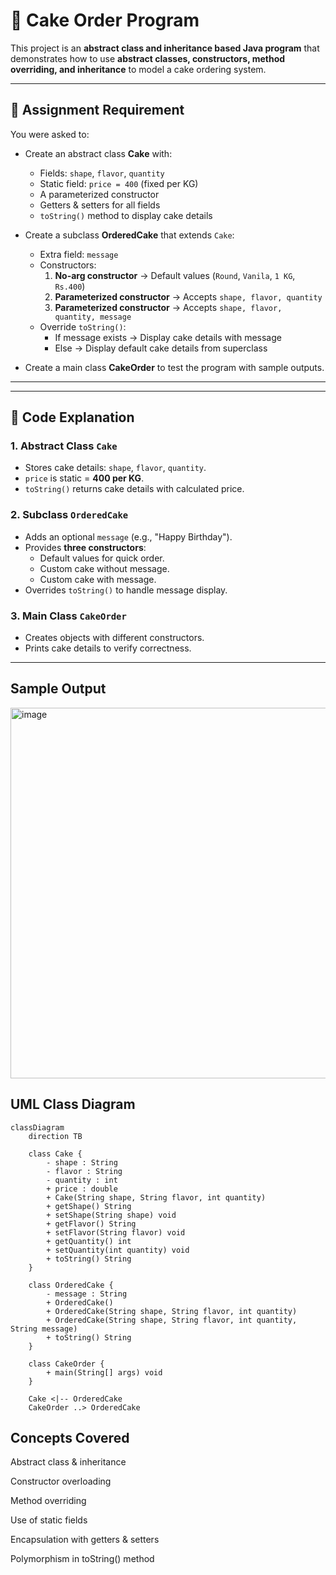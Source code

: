 # 🍰 Cake Order Program

This project is an **abstract class and inheritance based Java program** that demonstrates how to use **abstract classes, constructors, method overriding, and inheritance** to model a cake ordering system.

---

## 📌 Assignment Requirement

You were asked to:

- Create an abstract class **Cake** with:
  - Fields: `shape`, `flavor`, `quantity`
  - Static field: `price = 400` (fixed per KG)
  - A parameterized constructor
  - Getters & setters for all fields
  - `toString()` method to display cake details

- Create a subclass **OrderedCake** that extends `Cake`:
  - Extra field: `message`
  - Constructors:
    1. **No-arg constructor** → Default values (`Round`, `Vanila`, `1 KG`, `Rs.400`)
    2. **Parameterized constructor** → Accepts `shape, flavor, quantity`
    3. **Parameterized constructor** → Accepts `shape, flavor, quantity, message`
  - Override `toString()`:
    - If message exists → Display cake details with message
    - Else → Display default cake details from superclass

- Create a main class **CakeOrder** to test the program with sample outputs.

---


---

## 🧩 Code Explanation

### 1. Abstract Class `Cake`
- Stores cake details: `shape`, `flavor`, `quantity`.
- `price` is static = **400 per KG**.
- `toString()` returns cake details with calculated price.

### 2. Subclass `OrderedCake`
- Adds an optional `message` (e.g., "Happy Birthday").
- Provides **three constructors**:
  - Default values for quick order.
  - Custom cake without message.
  - Custom cake with message.
- Overrides `toString()` to handle message display.

### 3. Main Class `CakeOrder`
- Creates objects with different constructors.
- Prints cake details to verify correctness.

---
## Sample Output

<img width="1257" height="593" alt="image" src="https://github.com/user-attachments/assets/d23fccc1-5724-4d62-ad52-ac135367a0d1" />

## UML Class Diagram

```mermaid
classDiagram
    direction TB

    class Cake {
        - shape : String
        - flavor : String
        - quantity : int
        + price : double
        + Cake(String shape, String flavor, int quantity)
        + getShape() String
        + setShape(String shape) void
        + getFlavor() String
        + setFlavor(String flavor) void
        + getQuantity() int
        + setQuantity(int quantity) void
        + toString() String
    }

    class OrderedCake {
        - message : String
        + OrderedCake()
        + OrderedCake(String shape, String flavor, int quantity)
        + OrderedCake(String shape, String flavor, int quantity, String message)
        + toString() String
    }

    class CakeOrder {
        + main(String[] args) void
    }

    Cake <|-- OrderedCake
    CakeOrder ..> OrderedCake

```

## Concepts Covered

Abstract class & inheritance

Constructor overloading

Method overriding

Use of static fields

Encapsulation with getters & setters

Polymorphism in toString() method
